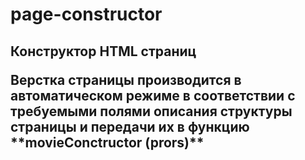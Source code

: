 # page-constructor

<h2>Конструктор HTML страниц</>

<p>Верстка страницы производится в автоматическом режиме 
в соответствии с требуемыми полями описания структуры страницы 
и передачи их в функцию **movieConctructor (prors)** </p>
